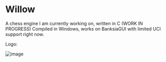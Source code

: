 # Willow
A chess engine I am currently working on, written in C (WORK IN PROGRESS)
Compiled in Windows, works on BanksiaGUI with limited UCI support right now.

Logo:

![image](https://user-images.githubusercontent.com/85965318/226746561-7c1c4d82-f947-44c5-8502-abd9fb5b79d5.png)

